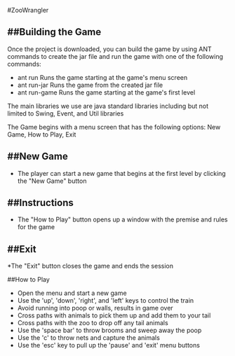 #ZooWrangler

##Building the Game
-----------------
Once the project is downloaded, you can build the game by using ANT commands to create the jar file and run the game with one of the following commands:
* ant run	Runs the game starting at the game's menu screen
* ant run-jar   Runs the game from the created jar file
* ant run-game	Runs the game starting at the game's first level                   

The main libraries we use are java standard libraries including but not limited to Swing, Event, and Util libraries

The Game begins with a menu screen that has the following options: New Game, How to Play, Exit

##New Game
--------
* The player can start a new game that begins at the first level by clicking the "New Game" button

##Instructions
------------
* The "How to Play" button opens up a window with the premise and rules for the game

##Exit
----
*The "Exit" button closes the game and ends the session

##How to Play
* Open the menu and start a new game
* Use the 'up', 'down', 'right', and 'left' keys to control the train
* Avoid running into poop or walls, results in game over
* Cross paths with animals to pick them up and add them to your tail
* Cross paths with the zoo to drop off any tail animals
* Use the 'space bar' to throw brooms and sweep away the poop
* Use the 'c' to throw nets and capture the animals
* Use the 'esc' key to pull up the 'pause' and 'exit' menu buttons

